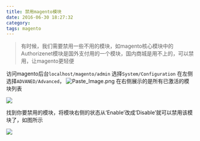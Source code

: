 ```yaml
---
title: 禁用magento模块
date: 2016-06-30 18:27:32
category: 
tags: magento
---
```



> 有时候，我们需要禁用一些不用的模块，如magento核心模块中的Authorizenet模块是国外支付用的一个模块，国内商城是用不上的，可以禁用，让magento更轻便

访问magento后台`localhost/magento/admin`
选择`System/Configuration`
在左侧选择`ADVANED/Advanced`，
![Paste_Image.png](http://upload-images.jianshu.io/upload_images/1903856-cb84f511b6388b7e.png?imageMogr2/auto-orient/strip%7CimageView2/2/w/1240)
在右侧展示的是所有已激活的模块列表

![](http://upload-images.jianshu.io/upload_images/1903856-a8e371b2a6b41166.png?imageMogr2/auto-orient/strip%7CimageView2/2/w/1240)

找到你要禁用的模块，将模块右侧的状态从‘Enable’改成‘Disable’就可以禁用该模块了，如图所示

![](http://upload-images.jianshu.io/upload_images/1903856-d528da826076ded9.png?imageMogr2/auto-orient/strip%7CimageView2/2/w/1240)